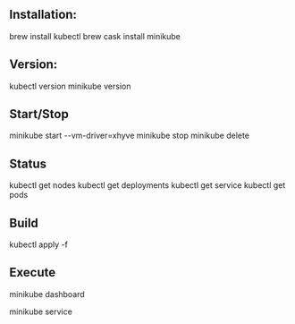 ## Installation:
brew install kubectl
brew cask install minikube

## Version:
kubectl version
minikube version

## Start/Stop
minikube start --vm-driver=xhyve
minikube stop
minikube delete

## Status
kubectl get nodes
kubectl get deployments
kubectl get service
kubectl get pods

## Build
kubectl apply -f <foldername>


## Execute
minikube dashboard

minikube service <servicename>

